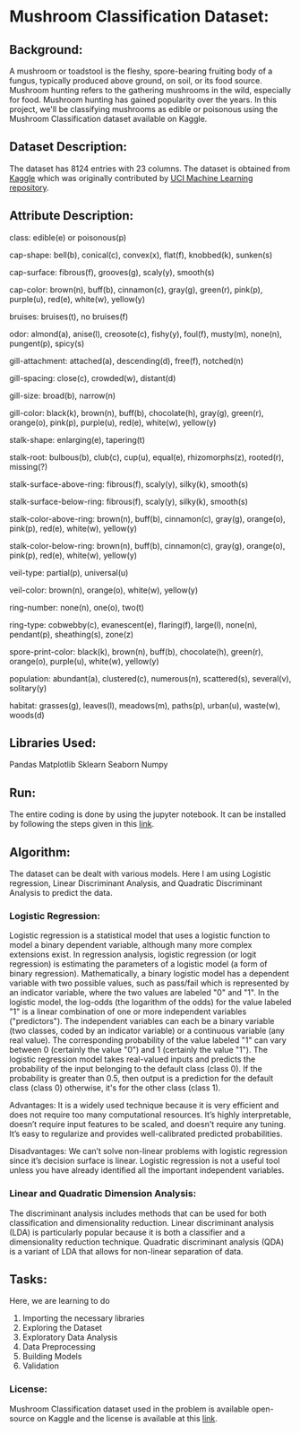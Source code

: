 # Mushroom Classification Dataset:

## Background:

A mushroom or toadstool is the fleshy, spore-bearing fruiting body of a fungus, typically produced above ground, on soil, or its food source. Mushroom hunting refers to the gathering mushrooms in the wild, especially for food. Mushroom hunting has gained popularity over the years. In this project, we'll be classifying mushrooms as edible or poisonous using the Mushroom Classification dataset available on Kaggle. 
 
## Dataset Description:

The dataset has 8124 entries with 23 columns. The dataset is obtained from [Kaggle](https://www.kaggle.com/uciml/mushroom-classification) which was originally contributed by [UCI Machine Learning repository](http://archive.ics.uci.edu/ml/datasets/Mushroom).

## Attribute Description:

class: edible(e) or poisonous(p)

cap-shape: bell(b), conical(c), convex(x), flat(f), knobbed(k), sunken(s)

cap-surface: fibrous(f), grooves(g), scaly(y), smooth(s)

cap-color: brown(n), buff(b), cinnamon(c), gray(g), green(r), pink(p), purple(u), red(e), white(w), yellow(y)

bruises: bruises(t), no bruises(f)

odor: almond(a), anise(l), creosote(c), fishy(y), foul(f), musty(m), none(n), pungent(p), spicy(s)

gill-attachment: attached(a), descending(d), free(f), notched(n)

gill-spacing: close(c), crowded(w), distant(d)

gill-size: broad(b), narrow(n)

gill-color: black(k), brown(n), buff(b), chocolate(h), gray(g), green(r), orange(o), pink(p), purple(u), red(e), white(w), yellow(y)

stalk-shape: enlarging(e), tapering(t)

stalk-root: bulbous(b), club(c), cup(u), equal(e), rhizomorphs(z), rooted(r), missing(?)

stalk-surface-above-ring: fibrous(f), scaly(y), silky(k), smooth(s)

stalk-surface-below-ring: fibrous(f), scaly(y), silky(k), smooth(s)

stalk-color-above-ring: brown(n), buff(b), cinnamon(c), gray(g), orange(o), pink(p), red(e), white(w), yellow(y)

stalk-color-below-ring: brown(n), buff(b), cinnamon(c), gray(g), orange(o), pink(p), red(e), white(w), yellow(y)

veil-type: partial(p), universal(u)

veil-color: brown(n), orange(o), white(w), yellow(y)

ring-number: none(n), one(o), two(t)

ring-type: cobwebby(c), evanescent(e), flaring(f), large(l), none(n), pendant(p), sheathing(s), zone(z)

spore-print-color: black(k), brown(n), buff(b), chocolate(h), green(r), orange(o), purple(u), white(w), yellow(y)

population: abundant(a), clustered(c), numerous(n), scattered(s), several(v), solitary(y)

habitat: grasses(g), leaves(l), meadows(m), paths(p), urban(u), waste(w), woods(d)

## Libraries Used:

Pandas
Matplotlib
Sklearn
Seaborn
Numpy

## Run:

The entire coding is done by using the jupyter notebook. It can be installed by following the steps given in this [link](https://jupyter.org/install). 

## Algorithm:

The dataset can be dealt with various models. Here I am using Logistic regression, Linear Discriminant Analysis, and Quadratic Discriminant Analysis to predict the data. 

### Logistic Regression:

Logistic regression is a statistical model that uses a logistic function to model a binary dependent variable, although many more complex extensions exist. In regression analysis, logistic regression (or logit regression) is estimating the parameters of a logistic model (a form of binary regression). Mathematically, a binary logistic model has a dependent variable with two possible values, such as pass/fail which is represented by an indicator variable, where the two values are labeled "0" and "1". In the logistic model, the log-odds (the logarithm of the odds) for the value labeled "1" is a linear combination of one or more independent variables ("predictors"). The independent variables can each be a binary variable (two classes, coded by an indicator variable) or a continuous variable (any real value). The corresponding probability of the value labeled "1" can vary between 0 (certainly the value "0") and 1 (certainly the value "1"). The logistic regression model takes real-valued inputs and predicts the probability of the input belonging to the default class (class 0). If the probability is greater than 0.5, then output is a prediction for the default class (class 0) otherwise, it's for the other class (class 1).

Advantages: It is a widely used technique because it is very efficient and does not require too many computational resources. It’s highly interpretable, doesn’t require input features to be scaled, and doesn't require any tuning. It’s easy to regularize and provides well-calibrated predicted probabilities.

Disadvantages: We can’t solve non-linear problems with logistic regression since it’s decision surface is linear. Logistic regression is not a useful tool unless you have already identified all the important independent variables.

### Linear and Quadratic Dimension Analysis:
The discriminant analysis includes methods that can be used for both classification and dimensionality reduction. Linear discriminant analysis (LDA) is particularly popular because it is both a classifier and a dimensionality reduction technique. Quadratic discriminant analysis (QDA) is a variant of LDA that allows for non-linear separation of data. 

## Tasks:

Here, we are learning to do
1. Importing the necessary libraries
2. Exploring the Dataset
3. Exploratory Data Analysis
4. Data Preprocessing
5. Building Models
6. Validation

### License:

Mushroom Classification dataset used in the problem is available open-source on Kaggle and the license is available at this [link](https://creativecommons.org/publicdomain/zero/1.0/).
